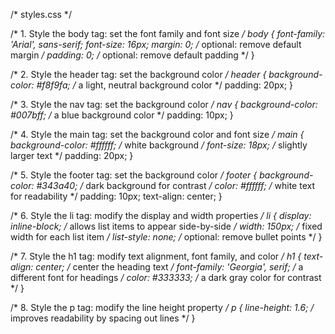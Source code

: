 /* styles.css */

/* 1. Style the body tag: set the font family and font size */
body {
  font-family: 'Arial', sans-serif;
  font-size: 16px;
  margin: 0;  /* optional: remove default margin */
  padding: 0; /* optional: remove default padding */
}

/* 2. Style the header tag: set the background color */
header {
  background-color: #f8f9fa;  /* a light, neutral background color */
  padding: 20px;
}

/* 3. Style the nav tag: set the background color */
nav {
  background-color: #007bff;  /* a blue background color */
  padding: 10px;
}

/* 4. Style the main tag: set the background color and font size */
main {
  background-color: #ffffff;  /* white background */
  font-size: 18px;            /* slightly larger text */
  padding: 20px;
}

/* 5. Style the footer tag: set the background color */
footer {
  background-color: #343a40;  /* dark background for contrast */
  color: #ffffff;             /* white text for readability */
  padding: 10px;
  text-align: center;
}

/* 6. Style the li tag: modify the display and width properties */
li {
  display: inline-block;  /* allows list items to appear side-by-side */
  width: 150px;           /* fixed width for each list item */
  list-style: none;       /* optional: remove bullet points */
}

/* 7. Style the h1 tag: modify text alignment, font family, and color */
h1 {
  text-align: center;         /* center the heading text */
  font-family: 'Georgia', serif; /* a different font for headings */
  color: #333333;             /* a dark gray color for contrast */
}

/* 8. Style the p tag: modify the line height property */
p {
  line-height: 1.6;  /* improves readability by spacing out lines */
}
